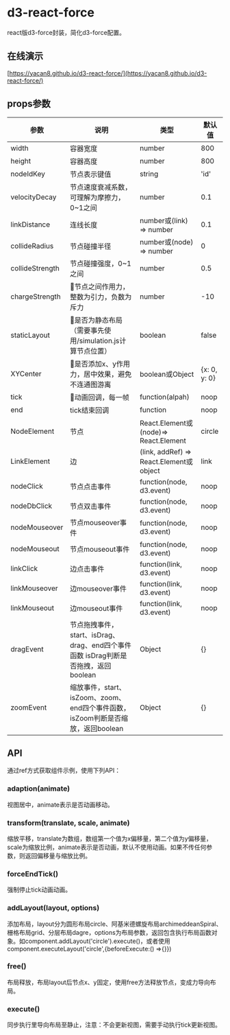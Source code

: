 # d3-react-force

react版d3-force封装，简化d3-force配置。

## 在线演示

[https://yacan8.github.io/d3-react-force/](https://yacan8.github.io/d3-react-force/)

## props参数

| 参数            | 说明                                            | 类型        | 默认值 |
-----|-----|-----|------
| width          | 容器宽度                                         | number     |  800  |
| height         | 容器高度                                         | number     |  800  |
| nodeIdKey      | 节点表示键值                                      | string     |  'id' |
| velocityDecay  | 节点速度衰减系数，可理解为摩擦力，0~1之间             | number     |  0.1  |
| linkDistance   | 连线长度                                         | number或(link) => number |  0.1  |
| collideRadius  | 节点碰撞半径                                     | number或(node) => number |  0  |
| collideStrength| 节点碰撞强度，0~1之间                             |  number |  0.5 |
| chargeStrength | 节点之间作用力，整数为引力，负数为斥力               |  number |  -10 |
| staticLayout   | 是否为静态布局（需要事先使用/simulation.js计算节点位置）| boolean |  false |
| XYCenter       | 是否添加x、y作用力，居中效果，避免不连通图游离        | boolean或Object |  {x: 0, y: 0} |
| tick           | 动画回调，每一帧                                 | function(alpah) | noop |
| end            | tick结束回调                                    | function  | noop |
| NodeElement    | 节点                       | React.Element或(node)=> React.Element  | circle |
| LinkElement    | 边                         | (link, addRef) => React.Element或object  | link |
| nodeClick      | 节点点击事件                                    | function(node, d3.event)  | noop |
| nodeDbClick    | 节点双击事件                                    | function(node, d3.event)  | noop |
| nodeMouseover  | 节点mouseover事件                              | function(node, d3.event)  | noop |
| nodeMouseout   | 节点mouseout事件                               | function(node, d3.event)  | noop |
| linkClick      | 边点击事件                                    | function(link, d3.event)  | noop |
| linkMouseover  | 边mouseover事件                              | function(link, d3.event)  | noop |
| linkMouseout   | 边mouseout事件                               | function(link, d3.event)  | noop |
| dragEvent      | 节点拖拽事件，start、isDrag、drag、end四个事件函数 isDrag判断是否拖拽，返回boolean | Object  | {} |
| zoomEvent      | 缩放事件，start、isZoom、zoom、end四个事件函数，isZoom判断是否缩放，返回boolean | Object  | {} |

## API

通过ref方式获取组件示例，使用下列API：

### adaption(animate)

视图居中，animate表示是否动画移动。

### transform(translate, scale, animate)

缩放平移，translate为数组，数组第一个值为x偏移量，第二个值为y偏移量，scale为缩放比例，animate表示是否动画，默认不使用动画。如果不传任何参数，则返回偏移量与缩放比例。

### forceEndTick()

强制停止tick动画动画。

### addLayout(layout, options)

添加布局，layout分为圆形布局circle、阿基米德螺旋布局archimeddeanSpiral、栅格布局grid、分层布局dagre，options为布局参数，返回包含执行布局函数对象。如component.addLayout('circle').execute()，或者使用component.executeLayout('circle',{beforeExecute:() =>{}})

### free()

布局释放，布局layout后节点x、y固定，使用free方法释放节点，变成力导向布局。

### execute()

同步执行里导向布局至静止，注意：不会更新视图，需要手动执行tick更新视图。

